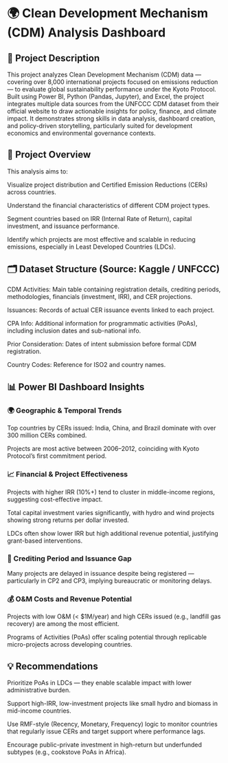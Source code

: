 # 🌍 Clean Development Mechanism (CDM) Analysis Dashboard

## 📌 Project Description
This project analyzes Clean Development Mechanism (CDM) data — covering over 8,000 international projects focused on emissions reduction — to evaluate global sustainability performance under the Kyoto Protocol. Built using Power BI, Python (Pandas, Jupyter), and Excel, the project integrates multiple data sources from the UNFCCC CDM dataset from their official website to draw actionable insights for policy, finance, and climate impact. It demonstrates strong skills in data analysis, dashboard creation, and policy-driven storytelling, particularly suited for development economics and environmental governance contexts.

## 🧭 Project Overview
This analysis aims to:

Visualize project distribution and Certified Emission Reductions (CERs) across countries.

Understand the financial characteristics of different CDM project types.

Segment countries based on IRR (Internal Rate of Return), capital investment, and issuance performance.

Identify which projects are most effective and scalable in reducing emissions, especially in Least Developed Countries (LDCs).

## 🗂️ Dataset Structure (Source: Kaggle / UNFCCC)
CDM Activities: Main table containing registration details, crediting periods, methodologies, financials (investment, IRR), and CER projections.

Issuances: Records of actual CER issuance events linked to each project.

CPA Info: Additional information for programmatic activities (PoAs), including inclusion dates and sub-national info.

Prior Consideration: Dates of intent submission before formal CDM registration.

Country Codes: Reference for ISO2 and country names.

## 📊 Power BI Dashboard Insights
### 🌍 Geographic & Temporal Trends
Top countries by CERs issued: India, China, and Brazil dominate with over 300 million CERs combined.

Projects are most active between 2006–2012, coinciding with Kyoto Protocol’s first commitment period.

### 📈 Financial & Project Effectiveness
Projects with higher IRR (10%+) tend to cluster in middle-income regions, suggesting cost-effective impact.

Total capital investment varies significantly, with hydro and wind projects showing strong returns per dollar invested.

LDCs often show lower IRR but high additional revenue potential, justifying grant-based interventions.

### 📅 Crediting Period and Issuance Gap
Many projects are delayed in issuance despite being registered — particularly in CP2 and CP3, implying bureaucratic or monitoring delays.

### 💰 O&M Costs and Revenue Potential
Projects with low O&M (< $1M/year) and high CERs issued (e.g., landfill gas recovery) are among the most efficient.

Programs of Activities (PoAs) offer scaling potential through replicable micro-projects across developing countries.

## 💡 Recommendations
Prioritize PoAs in LDCs — they enable scalable impact with lower administrative burden.

Support high-IRR, low-investment projects like small hydro and biomass in mid-income countries.

Use RMF-style (Recency, Monetary, Frequency) logic to monitor countries that regularly issue CERs and target support where performance lags.

Encourage public-private investment in high-return but underfunded subtypes (e.g., cookstove PoAs in Africa).
